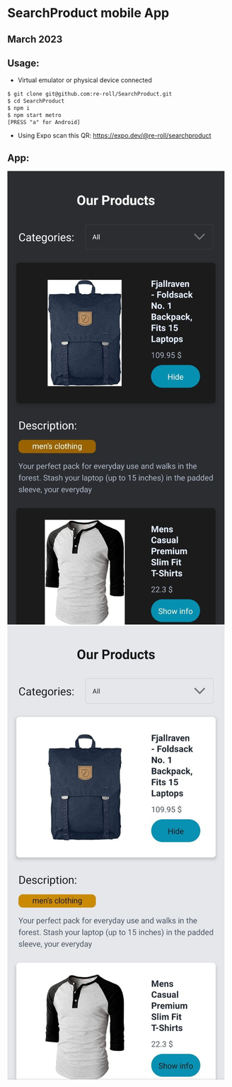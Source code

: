 # SearchProduct mobile App

## March 2023

## Usage:
+ Virtual emulator or physical device connected
```
$ git clone git@github.com:re-roll/SearchProduct.git
$ cd SearchProduct
$ npm i
$ npm start metro
[PRESS "a" for Android]
```
+ Using Expo scan this QR: https://expo.dev/@re-roll/searchproduct

## App:
![dark](assets/dark.jpg) 
![light](assets/light.jpg) 